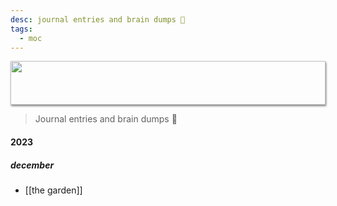 ```yaml
---
desc: journal entries and brain dumps 💌
tags:
  - moc
---
```

<img style="height: 70px; width: 100%; object-fit: cover; box-shadow: 1px 2px 3px rgba(0,0,0,.5);" src="https://64.media.tumblr.com/2281d82f725a860e1351a5d7db9007b5/e02ab34e2c7a472c-dc/s500x750/108ed0cc4eb3e3a8f83b5e2bb43326fd4405acdb.gifv">

> Journal entries and brain dumps 💌

#### 2023
##### december
- [[the garden]]